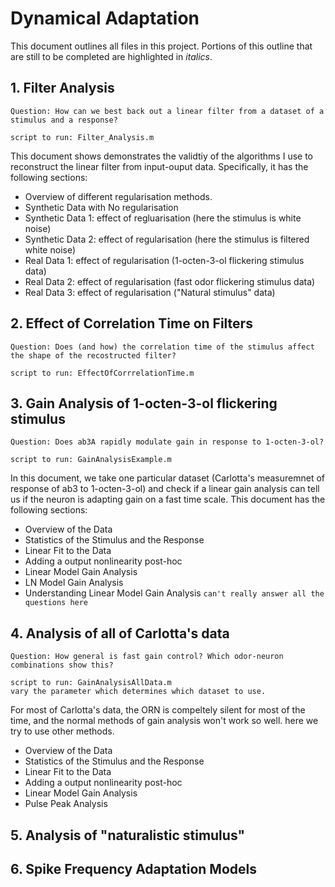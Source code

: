 # Dynamical Adaptation

This document outlines all files in this project. Portions of this outline that are still to be completed are highlighted in *italics*.
## 1. Filter Analysis
`Question: How can we best back out a linear filter from a dataset of a stimulus and a response?`

	script to run: Filter_Analysis.m

This document shows demonstrates the validtiy of the algorithms I use to reconstruct the linear filter from input-ouput data. Specifically, it has the following sections: 

* Overview of different regularisation methods.
* Synthetic Data with No regularisation
* Synthetic Data 1: effect of regluarisation (here the stimulus is white noise)
* Synthetic Data 2: effect of regularisation (here the stimulus is filtered white noise)
* Real Data 1: effect of regularisation (1-octen-3-ol flickering stimulus data)
* Real Data 2: effect of regularisation (fast odor flickering stimulus data)
* Real Data 3: effect of regularisation ("Natural stimulus" data)


## 2. Effect of Correlation Time on Filters
`Question: Does (and how) the correlation time of the stimulus affect the shape of the recostructed filter?`

	script to run: EffectOfCorrrelationTime.m


## 3. Gain Analysis of 1-octen-3-ol flickering stimulus

`Question: Does ab3A rapidly modulate gain in response to 1-octen-3-ol?`

	script to run: GainAnalysisExample.m

In this document, we take one particular dataset (Carlotta's measuremnet of response of ab3 to 1-octen-3-ol) and check if a linear gain analysis can tell us if the neuron is adapting gain on a fast time scale. This document has the following sections: 

* Overview of the Data
* Statistics of the Stimulus and the Response
* Linear Fit to the Data
* Adding a output nonlinearity post-hoc
* Linear Model Gain Analysis
* LN Model Gain Analysis
* Understanding Linear Model Gain Analysis `can't really answer all the questions here` 

## 4. Analysis of all of Carlotta's data
`Question: How general is fast gain control? Which odor-neuron combinations show this?`

	script to run: GainAnalysisAllData.m
	vary the parameter which determines which dataset to use. 

For most of Carlotta's data, the ORN is compeltely silent for most of the time, and the normal methods of gain analysis won't work so well. here we try to use other methods. 

* Overview of the Data
* Statistics of the Stimulus and the Response
* Linear Fit to the Data
* Adding a output nonlinearity post-hoc
* Linear Model Gain Analysis
* Pulse Peak Analysis


## 5. Analysis of "naturalistic stimulus"



## 6. Spike Frequency Adaptation Models